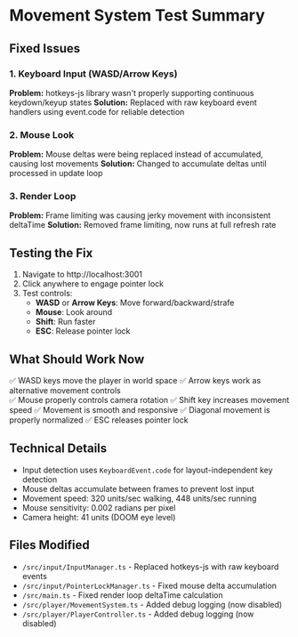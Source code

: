 # Movement System Test Summary

## Fixed Issues

### 1. Keyboard Input (WASD/Arrow Keys)
**Problem:** hotkeys-js library wasn't properly supporting continuous keydown/keyup states
**Solution:** Replaced with raw keyboard event handlers using event.code for reliable detection

### 2. Mouse Look
**Problem:** Mouse deltas were being replaced instead of accumulated, causing lost movements
**Solution:** Changed to accumulate deltas until processed in update loop

### 3. Render Loop
**Problem:** Frame limiting was causing jerky movement with inconsistent deltaTime
**Solution:** Removed frame limiting, now runs at full refresh rate

## Testing the Fix

1. Navigate to http://localhost:3001
2. Click anywhere to engage pointer lock
3. Test controls:
   - **WASD** or **Arrow Keys**: Move forward/backward/strafe
   - **Mouse**: Look around
   - **Shift**: Run faster
   - **ESC**: Release pointer lock

## What Should Work Now

✅ WASD keys move the player in world space
✅ Arrow keys work as alternative movement controls  
✅ Mouse properly controls camera rotation
✅ Shift key increases movement speed
✅ Movement is smooth and responsive
✅ Diagonal movement is properly normalized
✅ ESC releases pointer lock

## Technical Details

- Input detection uses `KeyboardEvent.code` for layout-independent key detection
- Mouse deltas accumulate between frames to prevent lost input
- Movement speed: 320 units/sec walking, 448 units/sec running
- Mouse sensitivity: 0.002 radians per pixel
- Camera height: 41 units (DOOM eye level)

## Files Modified

- `/src/input/InputManager.ts` - Replaced hotkeys-js with raw keyboard events
- `/src/input/PointerLockManager.ts` - Fixed mouse delta accumulation
- `/src/main.ts` - Fixed render loop deltaTime calculation
- `/src/player/MovementSystem.ts` - Added debug logging (now disabled)
- `/src/player/PlayerController.ts` - Added debug logging (now disabled)